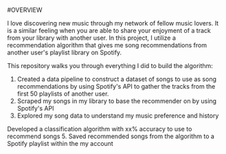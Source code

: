 #OVERVIEW

I love discovering new music through my network of fellow music lovers. It is a similar feeling when you are able to share your enjoyment of a track from your library with another user. In this project, I utilize a recommendation algorithm that gives me song recommendations from another user's playlist library on Spotify.

This repository walks you through everything I did to build the algorithm:

1. Created a data pipeline to construct a dataset of songs to use as song recommendations by using Spotify's API to gather the tracks from the first 50 playlists of another user.
2. Scraped my songs in my library to base the recommender on by using Spotify's API
3. Explored my song data to understand my music preference and history

Developed a classification algorithm with xx% accuracy to use to recommend songs
5. Saved recommended songs from the algorithm to a Spotify playlist within the my account
